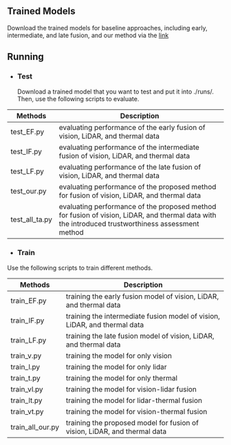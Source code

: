 
Trained Models
-
Download the trained models for baseline approaches, including early, intermediate, and late fusion, and our method via the [link](https://drive.google.com/file/d/1FzyOU8gC_xLr590y-VNu22L0j9ccZ1yD/view?usp=drive_link) <br>


Running
-
+ ### Test<br>
 	Download a trained model that you want to test and put it into ./runs/. Then, use the following scripts to evaluate. 
  
| Methods | Description |
| --- | --- |
| test_EF.py | evaluating performance of the early fusion of vision, LiDAR, and thermal data |
| test_IF.py | evaluating performance of the intermediate fusion of vision, LiDAR, and thermal data |
| test_LF.py | evaluating performance of the late fusion of vision, LiDAR, and thermal data |
| test_our.py | evaluating performance of the proposed method for fusion of vision, LiDAR, and thermal data|
| test_all_ta.py | evaluating performance of the proposed method for fusion of vision, LiDAR, and thermal data with the introduced trustworthiness assessment method|

+ ### Train<be>
 Use the following scripts to train different methods.
  
| Methods | Description |
| --- | --- |
| train_EF.py | training the early fusion model of vision, LiDAR, and thermal data |
| train_IF.py | training the intermediate fusion model of vision, LiDAR, and thermal data |
| train_LF.py | training the late fusion model of vision, LiDAR, and thermal data |
| train_v.py | training the model for only vision |
| train_l.py | training the model for only lidar |
| train_t.py | training the model for only thermal |
| train_vl.py | training the model for vision-lidar fusion |
| train_lt.py | training the model for lidar-thermal fusion |
| train_vt.py | training the model for vision-thermal fusion|
| train_all_our.py | training the proposed model for fusion of vision, LiDAR, and thermal data|
